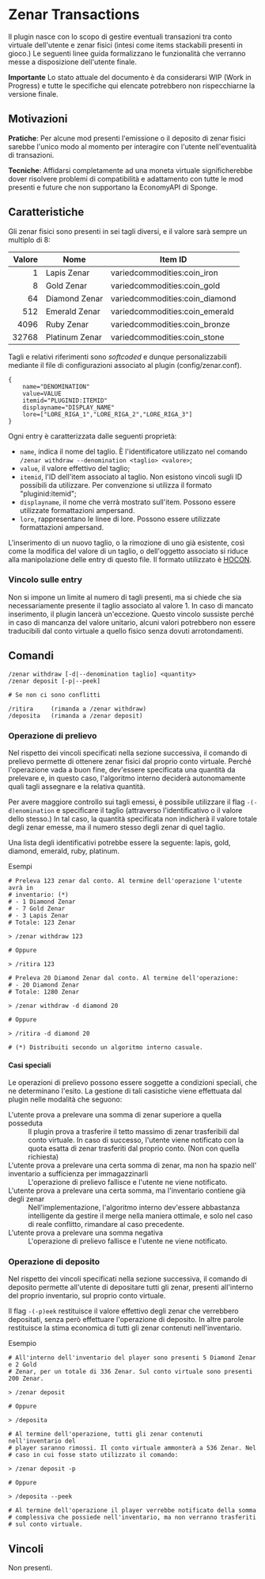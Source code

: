 Zenar Transactions
==================

Il plugin nasce con lo scopo di gestire eventuali transazioni tra conto virtuale
dell'utente e zenar fisici (intesi come items stackabili presenti in gioco.) Le
seguenti linee guida formalizzano le funzionalità che verranno messe a
disposizione dell'utente finale.

**Importante** Lo stato attuale del documento è da considerarsi WIP (Work in
Progress) e tutte le specifiche qui elencate potrebbero non rispecchiarne la
versione finale.

## Motivazioni

**Pratiche**: Per alcune mod presenti l'emissione o il deposito di zenar fisici
sarebbe l'unico modo al momento per interagire con l'utente nell'eventualità di
transazioni.

**Tecniche**: Affidarsi completamente ad una moneta virtuale significherebbe
dover risolvere problemi di compatibilità e adattamento con tutte le mod
presenti e future che non supportano la EconomyAPI di Sponge.

## Caratteristiche

Gli zenar fisici sono presenti in sei tagli diversi, e il valore sarà sempre un
multiplo di 8:

| Valore  	| Nome               | Item ID                        |
|--------------:|--------------------|--------------------------------|
| 1             | Lapis Zenar        | variedcommodities:coin_iron    |
| 8             | Gold Zenar         | variedcommodities:coin_gold    |
| 64            | Diamond Zenar      | variedcommodities:coin_diamond |
| 512           | Emerald Zenar      | variedcommodities:coin_emerald |
| 4096          | Ruby Zenar         | variedcommodities:coin_bronze  |
| 32768         | Platinum Zenar     | variedcommodities:coin_stone   |

Tagli e relativi riferimenti sono _softcoded_ e dunque personalizzabili mediante
il file di configurazioni associato al plugin (config/zenar.conf).


```
{
    name="DENOMINATION"
    value=VALUE
    itemid="PLUGINID:ITEMID"
    displayname="DISPLAY_NAME"
    lore=["LORE_RIGA_1","LORE_RIGA_2","LORE_RIGA_3"]
}
```

Ogni entry è caratterizzata dalle seguenti proprietà:

* `name`, indica il nome del taglio. È l'identificatore utilizzato nel comando
  `/zenar withdraw --denomination <taglio> <valore>`;
* `value`, il valore effettivo del taglio;
* `itemid`, l'ID dell'item associato al taglio. Non esistono vincoli sugli ID
  possibili da utilizzare. Per convenzione si utilizza il formato
  "pluginid:itemid";
* `displayname`, il nome che verrà mostrato sull'item. Possono essere utilizzate
  formattazioni ampersand.
* `lore`, rappresentano le linee di lore. Possono essere utilizzate
  formattazioni ampersand.

L'inserimento di un nuovo taglio, o la rimozione di uno già esistente, così come
la modifica del valore di un taglio, o dell'oggetto associato si riduce alla
manipolazione delle entry di questo file. Il formato utilizzato è
[HOCON](https://github.com/lightbend/config/blob/master/HOCON.md).

### Vincolo sulle entry

Non si impone un limite al numero di tagli presenti, ma si chiede che sia
necessariamente presente il taglio associato al valore 1. In caso di mancato
inserimento, il plugin lancerà un'eccezione. Questo vincolo sussiste perché in
caso di mancanza del valore unitario, alcuni valori potrebbero non essere
traducibili dal conto virtuale a quello fisico senza dovuti arrotondamenti.

## Comandi

```
/zenar withdraw [-d|--denomination taglio] <quantity>
/zenar deposit [-p|--peek]

# Se non ci sono conflitti

/ritira     (rimanda a /zenar withdraw)
/deposita   (rimanda a /zenar deposit)
```

### Operazione di prelievo

Nel rispetto dei vincoli specificati nella sezione successiva, il comando di
prelievo permette di ottenere zenar fisici dal proprio conto virtuale.
Perché l'operazione vada a buon fine, dev'essere specificata una quantità da
prelevare e, in questo caso, l'algoritmo interno deciderà autonomamente
quali tagli assegnare e la relativa quantità.

Per avere maggiore controllo sui tagli emessi, è possibile utilizzare il flag
`-(-d)enomination` e specificare il taglio (attraverso l'identificativo o il
valore dello stesso.) In tal caso, la quantità specificata non indicherà il
valore totale degli zenar emesse, ma il numero stesso degli zenar di quel
taglio.

Una lista degli identificativi potrebbe essere la seguente: lapis, gold,
diamond, emerald, ruby, platinum.

Esempi

```
# Preleva 123 zenar dal conto. Al termine dell'operazione l'utente avrà in
# inventario: (*)
# - 1 Diamond Zenar
# - 7 Gold Zenar
# - 3 Lapis Zenar
# Totale: 123 Zenar

> /zenar withdraw 123

# Oppure

> /ritira 123

# Preleva 20 Diamond Zenar dal conto. Al termine dell'operazione:
# - 20 Diamond Zenar
# Totale: 1280 Zenar

> /zenar withdraw -d diamond 20

# Oppure

> /ritira -d diamond 20

# (*) Distribuiti secondo un algoritmo interno casuale.
```
#### Casi speciali

Le operazioni di prelievo possono essere soggette a condizioni speciali, che ne
determinano l'esito. La gestione di tali casistiche viene effettuata dal plugin
nelle modalità che seguono:

<dl><dt>
L'utente prova a prelevare una somma di zenar superiore a quella posseduta
</dt><dd>
Il plugin prova a trasferire il tetto massimo di zenar trasferibili dal conto
virtuale. In caso di successo, l'utente viene notificato con la quota esatta di
zenar trasferiti dal proprio conto. (Non con quella richiesta)
</dd><dt>
L'utente prova a prelevare una certa somma di zenar, ma non ha spazio nell'
inventario a sufficienza per immagazzinarli
</dt><dd>
L'operazione di prelievo fallisce e l'utente ne viene notificato.
</dd><dt>
L'utente prova a prelevare una certa somma, ma l'inventario contiene già degli
zenar
</dt><dd>
Nell'implementazione, l'algoritmo interno dev'essere abbastanza intelligente da
gestire il merge nella maniera ottimale, e solo nel caso di reale conflitto,
rimandare al caso precedente.
</dd><dt>
L'utente prova a prelevare una somma negativa
</dt><dd>
L'operazione di prelievo fallisce e l'utente ne viene notificato.
</dd>
</dl>

### Operazione di deposito

Nel rispetto dei vincoli specificati nella sezione successiva, il comando di
deposito permette all'utente di depositare tutti gli zenar, presenti all'interno
del proprio inventario, sul proprio conto virtuale.

Il flag `-(-p)eek` restituisce il valore effettivo degli zenar che verrebbero
depositati, senza però effettuare l'operazione di deposito. In altre parole
restituisce la stima economica di tutti gli zenar contenuti nell'inventario.

Esempio

```
# All'interno dell'inventario del player sono presenti 5 Diamond Zenar e 2 Gold
# Zenar, per un totale di 336 Zenar. Sul conto virtuale sono presenti 200 Zenar.

> /zenar deposit

# Oppure

> /deposita

# Al termine dell'operazione, tutti gli zenar contenuti nell'inventario del
# player saranno rimossi. Il conto virtuale ammonterà a 536 Zenar. Nel
# caso in cui fosse stato utilizzato il comando:

> /zenar deposit -p

# Oppure

> /deposita --peek

# Al termine dell'operazione il player verrebbe notificato della somma
# complessiva che possiede nell'inventario, ma non verranno trasferiti
# sul conto virtuale.
```

## Vincoli

Non presenti.

